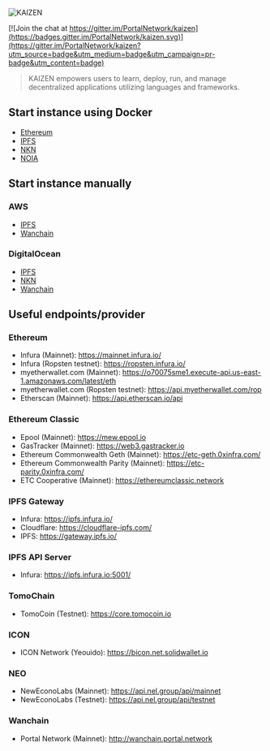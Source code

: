 ![KAIZEN](https://s3.amazonaws.com/kaizen-images/github/KAIZEN.png)

[![Join the chat at https://gitter.im/PortalNetwork/kaizen](https://badges.gitter.im/PortalNetwork/kaizen.svg)](https://gitter.im/PortalNetwork/kaizen?utm_source=badge&utm_medium=badge&utm_campaign=pr-badge&utm_content=badge)

> KAIZEN empowers users to learn, deploy, run, and manage decentralized applications utilizing languages and frameworks.

## Start instance using Docker
- [Ethereum](./docker/ethereum)
- [IPFS](./docker/ipfs)
- [NKN](./docker/nkn)
- [NOIA](./docker/noia)

## Start instance manually

### AWS
- [IPFS](./AWS/ipfs)
- [Wanchain](./AWS/wanchain)

### DigitalOcean
- [IPFS](./digitalOcean/ipfs)
- [NKN](./digitalOcean/nkn)
- [Wanchain](./digitalOcean/wanchain)

## Useful endpoints/provider

### Ethereum
- Infura (Mainnet): https://mainnet.infura.io/
- Infura (Ropsten testnet): https://ropsten.infura.io/
- myetherwallet.com (Mainnet): https://o70075sme1.execute-api.us-east-1.amazonaws.com/latest/eth
- myetherwallet.com (Ropsten testnet): https://api.myetherwallet.com/rop
- Etherscan (Mainnet): https://api.etherscan.io/api

### Ethereum Classic
- Epool (Mainnet): https://mew.epool.io
- GasTracker (Mainnet): https://web3.gastracker.io
- Ethereum Commonwealth Geth (Mainnet): https://etc-geth.0xinfra.com/
- Ethereum Commonwealth Parity (Mainnet): https://etc-parity.0xinfra.com/
- ETC Cooperative (Mainnet): https://ethereumclassic.network

### IPFS Gateway
- Infura: https://ipfs.infura.io/
- Cloudflare: https://cloudflare-ipfs.com/
- IPFS: https://gateway.ipfs.io/

### IPFS API Server
- Infura: https://ipfs.infura.io:5001/

### TomoChain
- TomoCoin (Testnet): https://core.tomocoin.io

### ICON
- ICON Network (Yeouido): https://bicon.net.solidwallet.io

### NEO
- NewEconoLabs (Mainnet): https://api.nel.group/api/mainnet
- NewEconoLabs (Testnet): https://api.nel.group/api/testnet

### Wanchain
- Portal Network (Mainnet): http://wanchain.portal.network
